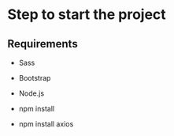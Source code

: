 # Step to start the project

## Requirements

- Sass
- Bootstrap
- Node.js

- npm install
- npm install axios
